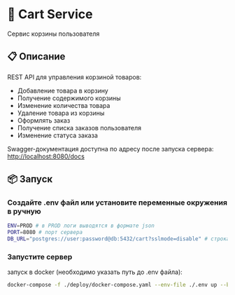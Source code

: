 # 🛒 Cart Service

Сервис корзины пользователя

## 📋 Описание

REST API для управления корзиной товаров:
- Добавление товара в корзину
- Получение содержимого корзины
- Изменение количества товара
- Удаление товара из корзины
- Оформлять заказ
- Получение списка заказов пользователя
- Изменение статуса заказа

Swagger-документация доступна по адресу после запуска сервера: [http://localhost:8080/docs](http://localhost:8080/docs)

## 📦 Запуск

### Создайте .env файл или установите переменные окружения в ручную
```bash
ENV=PROD # в PROD логи выводятся в формате json
PORT=8080 # порт сервера
DB_URL="postgres://user:password@db:5432/cart?sslmode=disable" # строка подключения к базе данных
```
### Запустите сервер
запуск в docker (необходимо указать путь до .env файла):
```bash
docker-compose -f ./deploy/docker-compose.yaml --env-file ./.env up --build -d
```
